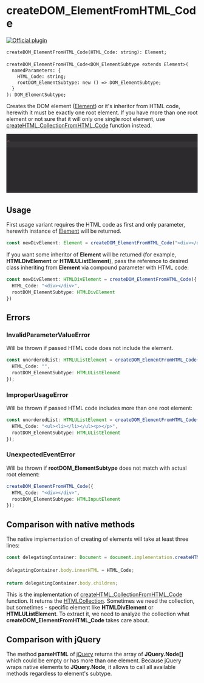 # createDOM_ElementFromHTML_Code

[![Official plugin](https://img.shields.io/badge/IntelliJ_IDEA_Live_Template-cdefhc-blue.svg?style=flat)](https://plugins.jetbrains.com/plugin/17638-yamato-daiwa-es-extensions)


```
createDOM_ElementFromHTML_Code(HTML_Code: string): Element;

createDOM_ElementFromHTML_Code<DOM_ElementSubtype extends Element>(
  namedParameters: {
    HTML_Code: string;
    rootDOM_ElementSubtype: new () => DOM_ElementSubtype;
  }
): DOM_ElementSubtype;
```

Creates the DOM element ([Element](https://developer.mozilla.org/en-US/docs/Web/API/Element)) or it's inheritor from 
HTML code, herewith it must be exactly one root element. If you have more than one root element or not sure that it will
only one single root element, use [createHTML_CollectionFromHTML_Code](createHTML_CollectionFromHTML_Code.md)
function instead.

![](createDOM_ElementFromHTML_Code-LiveTemplateDemo.gif)


## Usage

First usage variant requires the HTML code as first and only parameter, herewith instance of 
[Element](https://developer.mozilla.org/en/docs/Web/API/Element) will be returned. 

```typescript
const newDivElement: Element = createDOM_ElementFromHTML_Code("<div></div>");
```

If you want some inheritor of **Element** will be returned (for example, **HTMLDivElement** or **HTMLUListElement**),
pass the reference to desired class inheriting from **Element** via compound parameter with HTML code:

```typescript
const newDivElement: HTMLDivElement = createDOM_ElementFromHTML_Code({
  HTML_Code: "<div></div>",
  rootDOM_ElementSubtype: HTMLDivElement
})
```


## Errors

### InvalidParameterValueError

Will be thrown if passed HTML code does not include the element.

```typescript
const unorderedList: HTMLUListElement = createDOM_ElementFromHTML_Code({
  HTML_Code: "",
  rootDOM_ElementSubtype: HTMLUListElement
});
```

### ImproperUsageError

Will be thrown if passed HTML code includes more than one root element:

```typescript
const unorderedList: HTMLUListElement = createDOM_ElementFromHTML_Code({
  HTML_Code: "<ul><li></li></ul><p></p>",
  rootDOM_ElementSubtype: HTMLUListElement
});
```

### UnexpectedEventError

Will be thrown if **rootDOM_ElementSubtype** does not match with actual root element:  

```typescript
createDOM_ElementFromHTML_Code({
  HTML_Code: "<div></div>",
  rootDOM_ElementSubtype: HTMLInputElement
});
```


## Comparison with native methods

The native implementation of creating of elements will take at least three lines:

```typescript
const delegatingContainer: Document = document.implementation.createHTMLDocument();

delegatingContainer.body.innerHTML = HTML_Code;

return delegatingContainer.body.children;
```

This is the implementation of [createHTML_CollectionFromHTML_Code](createHTML_CollectionFromHTML_Code.md) function.
It returns the [HTMLCollection](https://developer.mozilla.org/en-US/docs/Web/API/HTMLCollection).
Sometimes we need the collection, but sometimes - specific element like **HTMLDivElement** or **HTMLUListElement**.
To extract it, we need to analyze the collection what **createDOM_ElementFromHTML_Code** takes care about.


## Comparison with jQuery 

The method **parseHTML** of [jQuery](https://jquery.com) returns the array of **JQuery.Node[]** which could be 
empty or has more than one element. Because jQuery wraps native elements to **JQuery.Node**, it allows to call
all available methods regardless to element's subtype.
